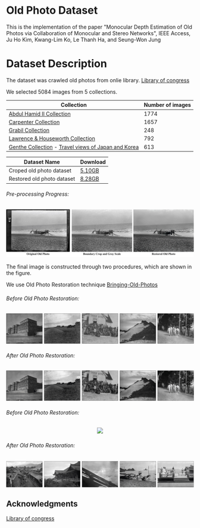 # Old Photo Dataset

This is the implementation of the paper "Monocular Depth Estimation of Old Photos via Collaboration of Monocular and Stereo Networks", IEEE Access, Ju Ho Kim, Kwang-Lim Ko, Le Thanh Ha, and Seung-Won Jung


# Dataset Description

The dataset was crawled old photos from onlie library.
[Library of congress](https://www.loc.gov/pictures/)

We selected 5084 images from 5 collections.

Collection | Number of images
---- | ----
[Abdul Hamid II Collection](https://www.loc.gov/pictures/collection/ahii/) | 1774
[Carpenter Collection](https://www.loc.gov/pictures/collection/ffcarp/) | 1657
[Grabil Collection](https://www.loc.gov/pictures/collection/grabill/) | 248
[Lawrence & Houseworth Collection](https://www.loc.gov/pictures/collection/lawhou/) | 792
[Genthe Collection](https://www.loc.gov/pictures/collection/agc/) - [Travel views of Japan and Korea](https://www.loc.gov/pictures/search/?q=Travel+views+of+Japan+and+Korea&sp=1&st=gallery) | 613

Dataset Name | Download
---- | ----
Croped old photo dataset | [5.10GB](https://koreaoffice-my.sharepoint.com/:u:/g/personal/rmawngh_korea_ac_kr/EZwgJ6aEYw9NlAYcmBpLgC0BgOfrI45kM-mxXoSlFp-S7Q?e=EAqJWa)
Restored old photo dataset | [8.28GB](https://koreaoffice-my.sharepoint.com/:u:/g/personal/rmawngh_korea_ac_kr/EcmJnrEMKqRPhWxqpFQtFncBZdqo6SDxVQvPl9WdIUyRFg?e=PI8FvM)



###### Pre-processing Progress:
<p align="center">
<img src="https://github.com/rmawngh/Old-Photo-3D/blob/main/Old_photo_dataset/image/Old photo dataset example.jpg">
</p>
The final image is constructed through two procedures, which are shown in the figure.

We use Old Photo Restoration technique [Bringing-Old-Photos](https://github.com/microsoft/Bringing-Old-Photos-Back-to-Life)

###### Before Old Photo Restoration:
<p align="center">
<img src="https://github.com/rmawngh/Old-Photo-3D/blob/main/Old_photo_dataset/image/old_photo_example.jpg">
</p>

###### After Old Photo Restoration:
<p align="center">
<img src="https://github.com/rmawngh/Old-Photo-3D/blob/main/Old_photo_dataset/image/restorated_old_photo_example.jpg">
</p>

###### Before Old Photo Restoration:
<p align="center">
<img src="https://github.com/rmawngh/Old-Photo-3D/blob/main/image/Old_photo_dataset/old_photo_example_2.jpg">
</p>

###### After Old Photo Restoration:
<p align="center">
<img src="https://github.com/rmawngh/Old-Photo-3D/blob/main/Old_photo_dataset/image/restorated_old_photo_example_2.jpg">
</p>



## Acknowledgments
[Library of congress](https://www.loc.gov/pictures/)
